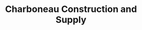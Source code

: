 ---
title: "Charboneau Construction and Supply"
url: /gig-harbor/charboneau-construction-and-supply/
shop: Eisenwaren
---